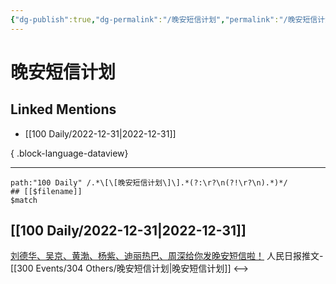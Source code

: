 ```yaml
---
{"dg-publish":true,"dg-permalink":"/晚安短信计划","permalink":"/晚安短信计划/","created":"2023-01-04T11:19:55.000+08:00","updated":"2023-04-10T17:09:19.000+08:00"}
---
```


# 晚安短信计划

## Linked Mentions
- [[100 Daily/2022-12-31\|2022-12-31]]

{ .block-language-dataview}

---

```expander
path:"100 Daily" /.*\[\[晚安短信计划\]\].*(?:\r?\n(?!\r?\n).*)*/
## [[$filename]]
$match
```
## [[100 Daily/2022-12-31\|2022-12-31]]
[刘德华、吴京、黄渤、杨紫、迪丽热巴、周深给你发晚安短信啦！](https://weibo.cn/sinaurl?u=https%3A%2F%2Fmp.weixin.qq.com%2Fs%2FGGeqa5HHEpgaZvY6wTzXtg) 人民日报推文-[[300 Events/304 Others/晚安短信计划\|晚安短信计划]]
<-->